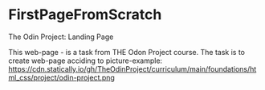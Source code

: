 # FirstPageFromScratch
The Odin Project: Landing Page

This web-page - is a task from THE Odon Project course.
The task is to create web-page acciding to picture-example: 
https://cdn.statically.io/gh/TheOdinProject/curriculum/main/foundations/html_css/project/odin-project.png

